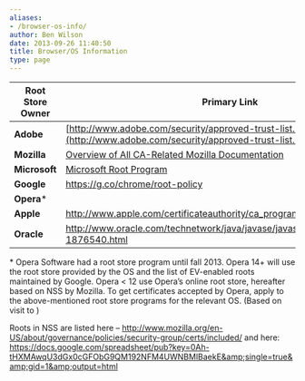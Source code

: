 ```yaml
---
aliases:
- /browser-os-info/
author: Ben Wilson
date: 2013-09-26 11:40:50
title: Browser/OS Information
type: page
---
```


| **Root Store Owner** | **Primary Link**                                                                                                | **Other Links**                                                                                                                                      |
| -------------------- | --------------------------------------------------------------------------------------------------------------- | ---------------------------------------------------------------------------------------------------------------------------------------------------- |
| **Adobe**            | [http://www.adobe.com/security/approved-trust-list.htm](http://www.adobe.com/security/approved-trust-list.html) |                                                                                                                                                      |
| **Mozilla**          | [Overview of All CA-Related Mozilla Documentation](https://wiki.mozilla.org/CA:Overview)                        | [Mozilla’s CA Certificate Policy](https://www.mozilla.org/projects/security/certs/policy/), [How To Apply](https://wiki.mozilla.org/CA:How_to_apply) |
| **Microsoft**        | [Microsoft Root Program](http://aka.ms/RootCert)                                                                | [Root Program Updates](https://aka.ms/rootupdates)                                                                                                   |
| **Google**           | <https://g.co/chrome/root-policy>                                                                               |
| **Opera**\*          |                                                                                                                 |                                                                                                                                                      |
| **Apple**            | <http://www.apple.com/certificateauthority/ca_program.html>                                                     | <http://support.apple.com/kb/HT5012><http://support.apple.com/kb/HT6005>                                                                             |
| **Oracle**           | <http://www.oracle.com/technetwork/java/javase/javasecarootcertsprogram-1876540.html>                           |

\* Opera Software had a root store program until fall 2013. Opera 14+ will use the root store provided by the OS and the list of EV-enabled roots maintained by Google. Opera \< 12 use Opera’s online root store, hereafter based on NSS by Mozilla. To get certificates accepted by Opera, apply to the above-mentioned root store programs for the relevant OS. (Based on visit to )

Roots in NSS are listed here – http://www.mozilla.org/en-US/about/governance/policies/security-group/certs/included/ and here: https://docs.google.com/spreadsheet/pub?key=0Ah-tHXMAwqU3dGx0cGFObG9QM192NFM4UWNBMlBaekE&amp;single=true&amp;gid=1&amp;output=html